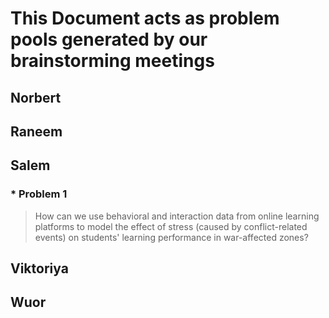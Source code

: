 # This Document acts as problem pools generated by our brainstorming meetings

## Norbert

## Raneem

## Salem

### * Problem 1

> How can we use behavioral and interaction data from online learning platforms
> to model the effect of stress (caused by conflict-related events) on students'
> learning performance in war-affected zones?

## Viktoriya

## Wuor
